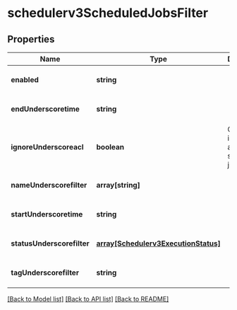 # schedulerv3ScheduledJobsFilter

## Properties
Name | Type | Description | Notes
------------ | ------------- | ------------- | -------------
**enabled** | **string** |  | [optional] [default to null]
**endUnderscoretime** | **string** |  | [optional] [default to null]
**ignoreUnderscoreacl** | **boolean** | Optional: ignore access and show all jobs | [optional] [default to null]
**nameUnderscorefilter** | **array[string]** |  | [optional] [default to null]
**startUnderscoretime** | **string** |  | [optional] [default to null]
**statusUnderscorefilter** | [**array[Schedulerv3ExecutionStatus]**](Schedulerv3ExecutionStatus.md) |  | [optional] [default to null]
**tagUnderscorefilter** | **string** |  | [optional] [default to null]

[[Back to Model list]](../README.md#documentation-for-models) [[Back to API list]](../README.md#documentation-for-api-endpoints) [[Back to README]](../README.md)


